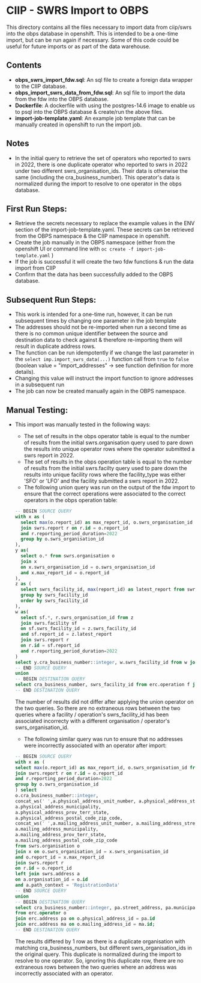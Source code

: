 # CIIP - SWRS Import to OBPS

This directory contains all the files necessary to import data from ciip/swrs into the obps database in openshift. This is intended to be a one-time import, but can be run again if necessary. Some of this code could be useful for future imports or as part of the data warehouse.

## Contents

- **obps_swrs_import_fdw.sql**: An sql file to create a foreign data wrapper to the CIIP database.
- **obps_import_swrs_data_from_fdw.sql**: An sql file to import the data from the fdw into the OBPS database.
- **Dockerfile**: A dockerfile with using the postgres-14.6 image to enable us to psql into the OBPS database & create/run the above files.
- **import-job-template.yaml**: An example job template that can be manually created in openshift to run the import job.

## Notes

- In the initial query to retrieve the set of operators who reported to swrs in 2022, there is one duplicate operator who reported to swrs in 2022 under two different swrs_organisation_ids. Their data is otherwise the same (including the cra_business_number). This operator's data is normalized during the import to resolve to one operator in the obps database.

## First Run Steps:

- Retrieve the secrets necessary to replace the example values in the ENV section of the import-job-template.yaml. These secrets can be retrieved from the OBPS namespace & the CIIP namespace in openshift.
- Create the job manually in the OBPS namespace (either from the openshift UI or command line with `oc create -f import-job-template.yaml` )
- If the job is successful it will create the two fdw functions & run the data import from CIIP
- Confirm that the data has been successfully added to the OBPS database.

## Subsequent Run Steps:
- This work is intended for a one-time run, however, it can be run subsequent times by changing one parameter in the job template
- The addresses should not be re-imported when run a second time as there is no common unique identifier between the source and destination data to check against & therefore re-importing them will result in duplicate address rows.
- The function can be run idempotently if we change the last parameter in the `select imp.import_swrs_data(...)` function call from `true` to `false` (boolean value = "import_addresses" -> see function definition for more details).
- Changing this value will instruct the import function to ignore addresses in a subsequent run
- The job can now be created manually again in the OBPS namespace.

## Manual Testing:

- This import was manually tested in the following ways:
  - The set of results in the obps operator table is equal to the number of results from the initial swrs.organisation query used to pare down the results into unique operator rows where the operator submitted a swrs report in 2022.
  - The set of results in the obps operation table is equal to the number of results from the initial swrs.facilty query used to pare down the results into unique facility rows where the facility_type was either 'SFO' or 'LFO' and the facility submitted a swrs report in 2022.
  - The following union query was run on the output of the fdw import to ensure that the correct operations were associated to the correct operators in the obps operation table:

  ``` sql
  -- BEGIN SOURCE QUERY
  with x as (
    select max(o.report_id) as max_report_id, o.swrs_organisation_id from swrs.organisation o
    join swrs.report r on r.id = o.report_id
    and r.reporting_period_duration=2022
    group by o.swrs_organisation_id
  ),
  y as(
    select o.* from swrs.organisation o
    join x
    on x.swrs_organisation_id = o.swrs_organisation_id
    and x.max_report_id = o.report_id
  ),
  z as (
    select swrs_facility_id, max(report_id) as latest_report from swrs.facility where facility_type in ('SFO', 'LFO')
    group by swrs_facility_id
    order by swrs_facility_id
  ),
  w as(
    select sf.*, r.swrs_organisation_id from z
    join swrs.facility sf
    on sf.swrs_facility_id = z.swrs_facility_id
    and sf.report_id = z.latest_report
    join swrs.report r
    on r.id = sf.report_id
    and r.reporting_period_duration=2022
  )
  select y.cra_business_number::integer, w.swrs_facility_id from w join y on w.swrs_organisation_id = y.swrs_organisation_id
  -- END SOURCE QUERY
  union
  -- BEGIN DESTINATION QUERY
  select cra_business_number, swrs_facility_id from erc.operation f join erc.operator o on f.operator_id = o.id;
  -- END DESTINATION QUERY
  ```
  The number of results did not differ after applying the union operator on the two queries. So there are no extraneous rows between the two queries where a facility / operation's swrs_facility_id has been associated incorrecty with a different organisation / operator's swrs_organisation_id.

  - The following similar query was run to ensure that no addresses were incorrectly associated with an operator after import:
  ``` sql
  -- BEGIN SOURCE QUERY
  with x as (
  select max(o.report_id) as max_report_id, o.swrs_organisation_id from swrs.organisation o
  join swrs.report r on r.id = o.report_id
  and r.reporting_period_duration=2022
  group by o.swrs_organisation_id
  ) select
  o.cra_business_number::integer,
  concat_ws(' ',a.physical_address_unit_number, a.physical_address_street_number, a.physical_address_street_number_suffix, a.physical_address_street_name, a.physical_address_street_type, a.physical_address_street_direction) as physical_street_address,
  a.physical_address_municipality,
  a.physical_address_prov_terr_state,
  a.physical_address_postal_code_zip_code,
  concat_ws(' ',a.mailing_address_unit_number, a.mailing_address_street_number, a.mailing_address_street_number_suffix, a.mailing_address_street_name, a.mailing_address_street_type, a.mailing_address_street_direction) as mailing_street_address,
  a.mailing_address_municipality,
  a.mailing_address_prov_terr_state,
  a.mailing_address_postal_code_zip_code
  from swrs.organisation o
  join x on o.swrs_organisation_id = x.swrs_organisation_id
  and o.report_id = x.max_report_id
  join swrs.report r
  on r.id = o.report_id
  left join swrs.address a
  on a.organisation_id = o.id
  and a.path_context = 'RegistrationData'
  -- END SOURCE QUERY
  union
  -- BEGIN DESTINATION QUERY
  select cra_business_number::integer, pa.street_address, pa.municipality, pa.province, pa.postal_code, ma.street_address, ma.municipality, ma.province, ma.postal_code
  from erc.operator o
  join erc.address pa on o.physical_address_id = pa.id
  join erc.address ma on o.mailing_address_id = ma.id;
  -- END DESTINATION QUERY
  ```
  The results differed by 1 row as there is a duplicate organisation with matching cra_business_numbers, but different swrs_organisation_ids in the original query. This duplicate is normalized during the import to resolve to one operator. So, ignoring this duplicate row, there are no extraneous rows between the two queries where an address was incorrectly associated with an operator.
